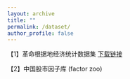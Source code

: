 ```yaml
---
layout: archive
title: ""
permalink: /dataset/
author_profile: false
---
```




【1】革命根据地经济统计数据集 [下载链接](https://redecohis.github.io/index.html)<br>

【2】中国股市因子库 (factor zoo)